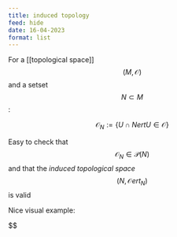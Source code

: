 ```yaml
---
title: induced topology
feed: hide
date: 16-04-2023
format: list
---
```



For a [[topological space]] $$(M, \mathcal O)$$ and a setset $$N\subset M$$:

$$\mathcal O_N := \{U \cap NertU \in\mathcal O\}$$


Easy to check that $$\mathcal O_N \in \mathcal P(N)$$ and that the *induced topological space* $$(N, \mathcal Oert_N)$$ is valid

Nice visual example:

$$